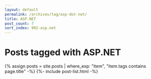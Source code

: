 ```yaml
---
layout: default
permalink: /archives/tag/asp-dot-net/
title: ASP.NET
post_count: 7
sort_index: 992-asp.net
---
```

<h1 class="page-heading">Posts tagged with ASP.NET</h1>
{% assign posts = site.posts | where_exp: "item", "item.tags contains page.title" -%}
{%- include post-list.html -%}
